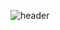 ![header](https://capsule-render.vercel.app/api?type=waving&color=0:1F51FF,100:13294B&text=Hi,%20I%27m%20Efe!%20%F0%9F%91%8B&animation=scaleIn&height=200&&fontSize=24&fontAlignY=40&fontAlign=40&fontColor=FFFFFF)


<!--
**EEXimium/EEXimium** is a ✨ _special_ ✨ repository because its `README.md` (this file) appears on your GitHub profile.

Here are some ideas to get you started:

- 🔭 I’m currently working on ...
- 🌱 I’m currently learning ...
- 👯 I’m looking to collaborate on ...
- 🤔 I’m looking for help with ...
- 💬 Ask me about ...
- 📫 How to reach me: ...
- 😄 Pronouns: ...
- ⚡ Fun fact: ...
-->
